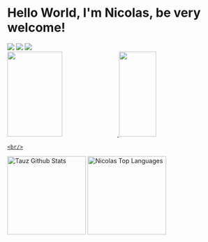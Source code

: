 # Hello World, I'm Nicolas, be very welcome!

<div> 
  <a href = "mailto: inicolaskleiton@gmail.com"><img src="https://img.shields.io/badge/-Gmail-%23333?style=for-the-badge&logo=gmail&logoColor=white" target="_blank"></a>
  <a href="https://www.linkedin.com/in/nicolas-kleiton-9830a8263/" target="_blank"><img src="https://img.shields.io/badge/-LinkedIn-%230077B5?style=for-the-badge&logo=linkedin&logoColor=white" target="_blank"></a> 
  <a href="https://www.instagram.com/iniihcki/" target="_blank"><img src="https://img.shields.io/badge/-Instagram-%23E4405F?style=for-the-badge&logo=instagram&logoColor=white" target="_blank"></a>
</div>

<table>
  <a href="https://github.com/Nicolas-Kleiton">
  <img width="50%" height="195px" src="https://github-readme-stats.vercel.app/api?username=Nicolas-Kleiton&show_icons=true&theme=tokyonight&include_all_commits=true&count_private=true"/>
  <img width="41%" height="195px" src="https://github-readme-stats.vercel.app/api/top-langs/?username=Nicolas-Kleiton&layout=compact&langs_count=6&theme=tokyonight"/>

    <br/>
  <a href="https://github.com/Nicolas-Kleiton/Nicolas-Kleiton.git"><img alt="Tauz Github Stats" height="180em" src="https://github-readme-stats.vercel.app/api?username=Nicolas-Kleiton-&show_icons=true&count_private=true&theme=react&hide_border=true&bg_color=0D1117" /></a>
  <a href="https://github.com/Nicolas-Kleiton/Nicolas-Kleiton.git"><img alt="Nicolas Top Languages" height="180em" src="https://github-readme-stats.vercel.app/api/top-langs/?username=Nicolas-Kleiton&langs_count=10&count_private=true&layout=compact&theme=react&hide_border=true&bg_color=0D1117&hide=javascript" /></a>
  <br/>

<br/>
<br/>
